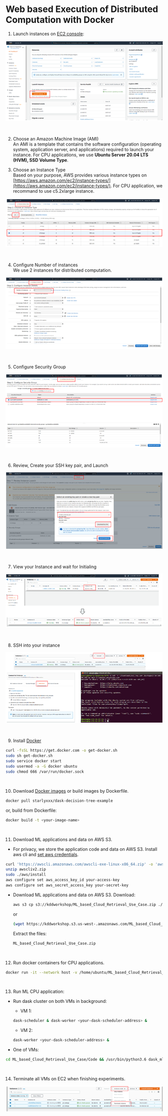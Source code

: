 # Web based Execution of Distributed Computation with Docker     

1. Launch instances on [EC2 console](https://us-west-2.console.aws.amazon.com/ec2/v2/home):   
<p align="center"><img src="../docs/launchvms.png"/></p><br/>

2. Choose an Amazon Machine Image (AMI)  
  An AMI is a template that contains the software configuration (operating system, application server, and applications) required to launch your instance.
  For CPU applications, we use **Ubuntu Server 20.04 LTS (HVM), SSD Volume Type**.  

  

3. Choose an Instance Type  
Based on your purpose, AWS provides various instance types on [https://aws.amazon.com/ec2/instance-types/](https://aws.amazon.com/ec2/instance-types/). For CPU application, we recommand to use c5.2xlarge instance.
<p align="center"><img src="../docs/vmtype.png"/></p><br/>

4. Configure Number of instances  
We use 2 instances for distributed computation.
<p align="center"><img src="../docs/instancenumber.png"/></p><br/>

5. Configure Security Group
<p align="center"><img src="../docs/sg.png"/></p><br/>

6. Review, Create your SSH key pair, and Launch
<p align="center"><img src="../docs/keypair.png"/></p><br/>

7. View your Instance and wait for Initialing
<p align="center"><img src="../docs/status.png"/></p><br/>

8. SSH into your instance
<p align="center"><img src="../docs/ssh.png"/></p><br/>

9. Install [Docker](https://docs.docker.com/engine/install/ubuntu/)
```bash
curl -fsSL https://get.docker.com -o get-docker.sh
sudo sh get-docker.sh
sudo service docker start
sudo usermod -a -G docker ubuntu
sudo chmod 666 /var/run/docker.sock
```
<br/>

10. Download [Docker images](https://hub.docker.com/u/starlyxxx) or build images by Dockerfile.

```bash
docker pull starlyxxx/dask-decision-tree-example
```
or, build from Dockerfile:

```bash
docker build -t <your-image-name>
```
<br/>

11. Download ML applications and data on AWS S3.
- For privacy, we store the application code and data on AWS S3. Install aws cli and [set aws credentials](https://console.aws.amazon.com/iam/home?#/security_credentials).
```bash
curl 'https://awscli.amazonaws.com/awscli-exe-linux-x86_64.zip' -o 'awscliv2.zip'
unzip awscliv2.zip
sudo ./aws/install
aws configure set aws_access_key_id your-access-key
aws configure set aws_secret_access_key your-secret-key
```
- Download ML applications and data on AWS S3.
  Download:

  ```bash
  aws s3 cp s3://kddworkshop/ML_based_Cloud_Retrieval_Use_Case.zip ./
  ```
  or
  ```bash
  (wget https://kddworkshop.s3.us-west-.amazonaws.com/ML_based_Cloud_Retrieval_Use_Case.zip)
  ```
  Extract the files:
  ```bash
  ML_based_Cloud_Retrieval_Use_Case.zip
  ```
  <br/>

12. Run docker containers for CPU applications.

```bash
docker run -it --network host -v /home/ubuntu/ML_based_Cloud_Retrieval_Use_Case:/root/ML_based_Cloud_Retrieval_Use_Case starlyxxx/dask-decision-tree-example:latest /bin/bash
```
<br/>

13. Run ML CPU application:

- Run dask cluster on both VMs in background:
  - VM 1:
  ```bash
  dask-scheduler & dask-worker <your-dask-scheduler-address> &
  ```
  - VM 2:
  ```bash
  dask-worker <your-dask-scheduler-address> &
  ```

- One of VMs:
```bash
cd ML_based_Cloud_Retrieval_Use_Case/Code && /usr/bin/python3.6 dask_ml_based_cloud_retrieval_with_data_preprocessing.py <your-dask-scheduler-address>
```
  <br/>

14. Terminate all VMs on EC2 when finishing experiments.

<p align="center"><img src="../docs/terminate.png"/></p>
<br/>

